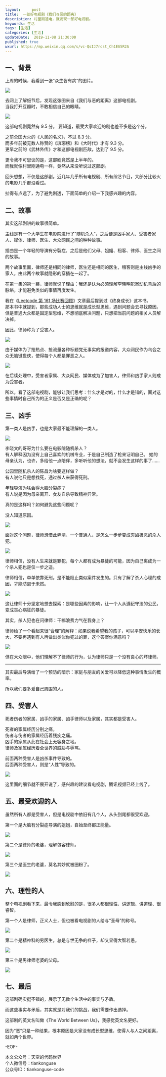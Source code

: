 ```yaml
---   
layout:     post  
title:  一部好电视剧《我们与恶的距离》
description: 村里刚通电，就发现一部好电视剧。  
keywords: 生活  
tags: [生活]    
categories: [生活]  
updateDate:  2019-11-08 21:30:00  
published: true  
wxurl: https://mp.weixin.qq.com/s/vc-QsIJ7rcst_Ch1EG5R2A  
---  
```



## 一、背景  


上周的时候，我看到一张“众生皆有病”的图片。  


![](https://res2019.tiankonguse.com/images/2019/11/08/001.png)


去网上了解细节后，发现这张图来自《我们与恶的距离》这部电视剧。  
当我打开豆瓣时，不敢相信自己的眼睛。  


![](https://res2019.tiankonguse.com/images/2019/11/08/002.png)


这部电视剧竟然有 9.5 分。
要知道，最受大家欢迎的剧也差不多是这个分。  


之前全国大火的《人民的名义》，不过 8.3 分。  
而多年前被无数人称赞的《琅琊榜》和《大时代》才有 9.3 分。  
更早之前的《武林外传》才和这部电视剧匹敌，达到了 9.5 分。  


更令我不可思议的是，这部剧竟然是上半年的。  
而我就像村里刚通电一样，竟然从来没听说过这部剧。  


回头想想，不仅是这部剧，近几年几乎所有电视剧、所有综艺节目，大部分比较火的电影几乎都没看过。  


扯得有点远了，为了避免剧透，下面简单的介绍一下我感兴趣的内容。  


## 二、故事  


其实这部剧讲的故事很简单。  


主线是有一个大学生在电影院进行了"随机杀人”，之后便是凶手家人、受害者家人、媒体、律师、医生、大众网民之间的种种故事。  


插曲是一个年轻的导演有分裂症，之后是他们父母、姐姐、租客、律师、医生之间的故事。  


两个故事里面，律师还是相同的律师，医生还是相同的医生，租客则是主线凶手的家人，由此两个故事就隐形的穿插在一起了。  


在第一集的第一幕，律师就说了理由：我还是认为必须理解李晓明犯案动机背后的脉络，才能避免类似的事情再度发生。  


我在《[Leetcode 第 161 场比赛回顾](https://mp.weixin.qq.com/s/y7PVm34htx1l3QI3Iogwrw)》文章最后提到过《终身成长》这本书。  
那本书中就提到，那些成功人士的思维就是成长型思维，遇到问题会去寻找原因。 
但是普通大众都是固定型思维，不想彻底解决问题，只想把当前问题的相关人员解决掉。  


因此，律师称为了受害人。  


![](https://res2019.tiankonguse.com/images/2019/11/08/003.gif)


由于媒体为了抢热点、抢流量各种标题党无事实的报道内容，大众网民作为乌合之众无脑键盘侠，使得每个人都是罪恶之人。  


![](https://res2019.tiankonguse.com/images/2019/11/08/004.png)


在后续处理中，受害者家属、大众网民、媒体成为了加害人，律师和凶手家人则成为受害者。  


所以，看了这部电视剧，能够让我们思考：什么才是对的，什么才是错的，面对这些事情时自己所为的正义是否又是正确的呢？  


## 三、凶手   


第一类人是凶手，也是大家最不能理解的一类人。  


![](https://res2019.tiankonguse.com/images/2019/11/08/005.png)


李晓文的哥哥为什么要在电影院随机杀人？    
有人解释因为没有上自己喜欢的机械专业，于是自己制造了枪来证明自己。
她的母亲认为，也许，多给他一点陪伴，多听听他的想法，就不会发生这样的事了……  


公园里随机杀人的陈昌为啥要这样做？  
有人说他只是想找死，通过杀人来获得死刑。  


年轻导演为啥会得大脑分裂症？  
有人说是因为母亲离开、女友自杀导致精神异常。  


真的是这样吗？如何避免这些问题呢？  


没人知道原因。  


![](https://res2019.tiankonguse.com/images/2019/11/08/006.png)


面对这个问题，律师想借此弄清，一个普通人，是怎么一步步变成穷凶极恶的杀人犯。  


![](https://res2019.tiankonguse.com/images/2019/11/08/007.gif)


律师相信，没有人生来就是罪犯，每个人都有成为暴徒的可能，因为自己离成为一个杀人犯也是仅一步之遥。  


律师相信，单单依靠死刑，是不能阻止类似案件发生的。只有了解了杀人心理的成因，才能防患于未然。  


![](https://res2019.tiankonguse.com/images/2019/11/08/008.png)


这让律师十分坚定地想去探索：是哪些因素的影响，让一个人从遵纪守法的公民，变成丧心病狂的暴徒。  


其实，杀人犯也在问律师：干嘛浪费力气在我身上？  


律师给了一个看起来很“合理”的解释：如果说我希望我的孩子，可以平安快乐的长大，不要再遇到有人再做出类似你犯过的罪，这个答案你满意吗？  


![](https://res2019.tiankonguse.com/images/2019/11/08/009.gif)


但在大众眼中，他们理解不了律师的行为，认为律师只是一个没有良心的坏律师。  


--------------------------------------------------------------------------------


其实最后导演给了一个预防的暗示：家庭与朋友的关爱可以降低这种事情发生的概率。  


所以我们要多爱自己周围的人。  


## 四、受害人  


死者伤者的家属、凶手的家属、凶手律师以及家属，其实都是受害人。  


死者的家属经历分别之痛。  
伤者与伤者的家属经历着残疾之痛。  
凶手的家属从此在社会上无容身之地。  
律师及家属经历着全世界的威胁与辱骂。  


前面两种受害人是凶杀事件导致的。  
后面两种受害人，则是“人性”导致的。  


![](https://res2019.tiankonguse.com/images/2019/11/08/010.png)


这里面的细节就不展开说了，感兴趣的建议看电视剧，腾讯视频已经上线了。  


## 五、最受欢迎的人  


虽然所有人都是受害人，但是电视剧中依旧有几个人，从头到尾都很受欢迎。  


第一个是大脑有分裂症导演的姐姐，自始至终都正能量。  


![](https://res2019.tiankonguse.com/images/2019/11/08/011.png)


第二个是律师的老婆，理解包容律师。  


![](https://res2019.tiankonguse.com/images/2019/11/08/012.png)


第三个是医生的老婆，莫名其妙就被圈粉了。  


![](https://res2019.tiankonguse.com/images/2019/11/08/013.png)


## 六、理性的人  


整个电视剧看下来，最令我感到欣慰的是，很多人都很理性、讲逻辑、讲道理、很睿智。  


第一个人是律师，正义人士，但也被看电视剧的人给与“圣母”的称号。  


![](https://res2019.tiankonguse.com/images/2019/11/08/014.png)


第二个是精神科的男医生，总是与世无争的样子，却又显得大智若愚。  


![](https://res2019.tiankonguse.com/images/2019/11/08/015.png)

  
第三个是男律师老婆的父母。  


![](https://res2019.tiankonguse.com/images/2019/11/08/016.png)


## 七、最后


这部剧确实挺不错的，展示了无数个生活中的事实与矛盾。  


而这些事实与矛盾，其实就是对我们的挑战，我们需要作出选择。  


这部剧的英文名叫做《The World Between Us》，我感觉英文名更好。  


因为“恶”只是一种结果，根本原因是大家没有成长型思维，使得人与人之间距离，就如两个世界。  


-EOF-  


本文公众号：天空的代码世界  
个人微信号：tiankonguse  
公众号ID：tiankonguse-code  
  

